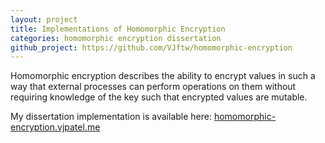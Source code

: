 ```yaml
---
layout: project
title: Implementations of Homomorphic Encryption
categories: homomorphic encryption dissertation
github_project: https://github.com/VJftw/homomorphic-encryption
---
```


Homomorphic encryption describes the ability to encrypt values in such a way that external processes can perform operations on them without requiring knowledge of the key such that encrypted values are mutable.

My dissertation implementation is available here: <a href="http://homomorphic-encryption.vjpatel.me" target="_blank">homomorphic-encryption.vjpatel.me</a>
